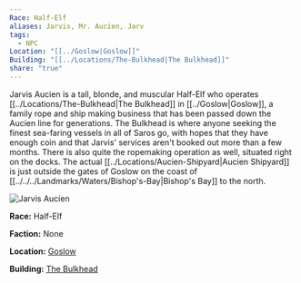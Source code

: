 ```yaml
---
Race: Half-Elf
aliases: Jarvis, Mr. Aucien, Jarv
tags:
  - NPC
Location: "[[../Goslow|Goslow]]"
Building: "[[../Locations/The-Bulkhead|The Bulkhead]]"
share: "true"
---
```


Jarvis Aucien is a tall, blonde, and muscular Half-Elf who operates [[../Locations/The-Bulkhead|The Bulkhead]] in [[../Goslow|Goslow]], a family rope and ship making business that has been passed down the Aucien line for generations. The Bulkhead is where anyone seeking the finest sea-faring vessels in all of Saros go, with hopes that they have enough coin and that Jarvis' services aren't booked out more than a few months. There is also quite the ropemaking operation as well, situated right on the docks. The actual [[../Locations/Aucien-Shipyard|Aucien Shipyard]] is just outside the gates of Goslow on the coast of [[../../../Landmarks/Waters/Bishop's-Bay|Bishop's Bay]] to the north.

<div class="infobox">
   <img src="/docs/_assets/Jarvis_Pic.jpg" alt="Jarvis Aucien"> <p>
   <strong>Race:</strong> Half-Elf</p> <p>
   <strong>Faction:</strong> None</p> <p>
   <strong>Location:</strong> <a href="../Goslow.md">Goslow</a></p> <p><strong>Building:</strong> <a href="../Locations/The-Bulkhead.md">The Bulkhead</a></p>
</div>
